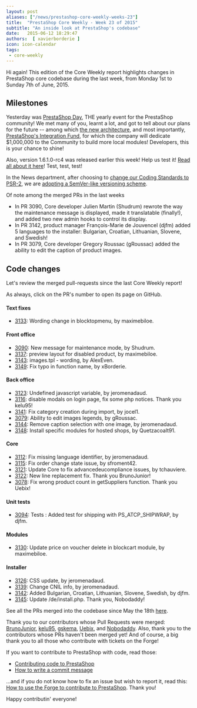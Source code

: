 ```yaml
---
layout: post
aliases: ["/news/prestashop-core-weekly-weeks-23"]
title:  "PrestaShop Core Weekly - Week 23 of 2015"
subtitle: "An inside look at PrestaShop's codebase"
date:   2015-06-12 18:29:47
authors:  [ xavierborderie ]
icon: icon-calendar
tags:
 - core-weekly
---
```


Hi again! This edition of the Core Weekly report highlights changes in PrestaShop core codebase during the last week, from Monday 1st to Sunday 7th of June, 2015.


## Milestones

Yesterday was [PrestaShop Day](http://www.prestashopday.com/), THE yearly event for the PrestaShop community! We met many of you, learnt a lot, and got to tell about our plans for the future -- among which [the new architecture](http://build.prestashop.com/news/new-architecture-1-6-1-0/), and most importantly, [PrestaShop's Integration Fund](https://www.prestashop.com/blog/en/prestashop-launches-1000000-integration-fund-community/), for which the company will dedicate $1,000,000 to the Community to build more local modules! Developers, this is your chance to shine!

Also, version 1.6.1.0-rc4 was released earlier this week! Help us test it! [Read all about it here](http://build.prestashop.com/news/prestashop-1.6.1.0-rc4/)! Test, test, test!

In the News department, after choosing to [change our Coding Standards to PSR-2](http://build.prestashop.com/news/prestashop-moves-to-psr-2/), we are [adopting a SemVer-like versioning scheme](http://build.prestashop.com/news/a-more-semantic-versioning-scheme/).

Of note among the merged PRs in the last weeks

 * In PR 3090, Core developer Julien Martin (Shudrum) rewrote the way the maintenance message is displayed, made it translatable (finally!), and added two new admin hooks to control its display.
 * In PR 3142, product manager François-Marie de Jouvencel (djfm) added 5 languages to the installer: Bulgarian, Croatian, Lithuanian, Slovene, and Swedish!
 * In PR 3079, Core developer Gregory Roussac (gRoussac) added the ability to edit the caption of product images.


## Code changes

Let's review the merged pull-requests since the last Core Weekly report!

As always, click on the PR's number to open its page on GitHub.

#### Text fixes

 * [3133](https://github.com/PrestaShop/PrestaShop/pull/3133): Wording change in blocktopmenu, by maximebiloe.

#### Front office

 * [3090](https://github.com/PrestaShop/PrestaShop/pull/3090): New message for maintenance mode, by Shudrum.
 * [3137](https://github.com/PrestaShop/PrestaShop/pull/3137): preview layout for disabled product, by maximebiloe.
 * [3143](https://github.com/PrestaShop/PrestaShop/pull/3143): images.tpl - wording, by AlexEven.
 * [3149](https://github.com/PrestaShop/PrestaShop/pull/3149): Fix typo in function name, by xBorderie.

#### Back office

 * [3123](https://github.com/PrestaShop/PrestaShop/pull/3123): Undefined javascript variable, by jeromenadaud.
 * [3116](https://github.com/PrestaShop/PrestaShop/pull/3116): disable modals on login page, fix some php notices. Thank you kelu95!
 * [3141](https://github.com/PrestaShop/PrestaShop/pull/3141): Fix category creation during import, by jocel1.
 * [3079](https://github.com/PrestaShop/PrestaShop/pull/3079): Ability to edit images legends, by gRoussac.
 * [3144](https://github.com/PrestaShop/PrestaShop/pull/3144): Remove caption selection with one image, by jeromenadaud.
 * [3148](https://github.com/PrestaShop/PrestaShop/pull/3148): Install specific modules for hosted shops, by Quetzacoalt91.

#### Core

 * [3112](https://github.com/PrestaShop/PrestaShop/pull/3112): Fix missing language identifier, by jeromenadaud.
 * [3115](https://github.com/PrestaShop/PrestaShop/pull/3115): Fix order change state issue, by sfroment42.
 * [3121](https://github.com/PrestaShop/PrestaShop/pull/3121): Update Core to fix advancedeucompliance issues, by tchauviere.
 * [3122](https://github.com/PrestaShop/PrestaShop/pull/3122): New line replacement fix. Thank you BrunoJunior!
 * [3078](https://github.com/PrestaShop/PrestaShop/pull/3078): Fix wrong product count in getSuppliers function. Thank you Uebix!

#### Unit tests

 * [3094](https://github.com/PrestaShop/PrestaShop/pull/3094): Tests : Added test for shipping with PS_ATCP_SHIPWRAP, by djfm.

#### Modules

 * [3130](https://github.com/PrestaShop/PrestaShop/pull/3130): Update price on voucher delete in blockcart module, by maximebiloe.

#### Installer

 * [3126](https://github.com/PrestaShop/PrestaShop/pull/3126): CSS update, by jeromenadaud.
 * [3139](https://github.com/PrestaShop/PrestaShop/pull/3139): Change CNIL info, by jeromenadaud.
 * [3142](https://github.com/PrestaShop/PrestaShop/pull/3142): Added Bulgarian, Croatian, Lithuanian, Slovene, Swedish, by djfm.
 * [3145](https://github.com/PrestaShop/PrestaShop/pull/3145): Update /de/install.php. Thank you, Nobodaddy!


See all the PRs merged into the codebase since May the 18th  [here](https://github.com/PrestaShop/PrestaShop/pulls?page=2&q=is%3Apr+merged%3A%3E2015-06-01+is%3Aclosed+sort%3Aupdated&utf8=%E2%9C%93).

Thank you to our contributors whose Pull Requests were merged: [BrunoJunior](https://github.com/BrunoJunior), [kelu95](https://github.com/kelu95), [gskema](https://github.com/gskema), [Uebix](https://github.com/Uebix), and [Nobodaddy](https://github.com/Nobodaddy). Also, thank you to the contributors whose PRs haven't been merged yet! And of course, a big thank you to all those who contribute with tickets on the Forge!

If you want to contribute to PrestaShop with code, read those:

 * [Contributing code to PrestaShop](http://doc.prestashop.com/display/PS16/Contributing+code+to+PrestaShop)
 * [How to write a commit message](http://doc.prestashop.com/display/PS16/How+to+write+a+commit+message)

...and if you do not know how to fix an issue but wish to report it, read this: [How to use the Forge to contribute to PrestaShop](http://doc.prestashop.com/display/PS16/How+to+use+the+Forge+to+contribute+to+PrestaShop). Thank you!

Happy contributin' everyone!
